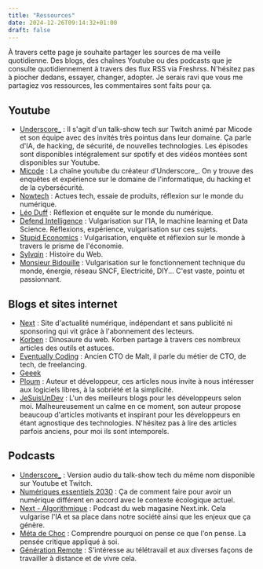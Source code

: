 ```yaml
---
title: "Ressources"
date: 2024-12-26T09:14:32+01:00
draft: false
---
```


À travers cette page je souhaite partager les sources de ma veille quotidienne. Des blogs, des chaînes Youtube ou des podcasts que je consulte quotidiennement à travers des flux RSS via Freshrss. N'hésitez pas à piocher dedans, essayer, changer, adopter. Je serais ravi que vous me partagiez vos ressources, les commentaires sont faits pour ça.

## Youtube

- [Underscore_](https://www.youtube.com/@Underscore_) :  Il s'agit d'un talk-show tech sur Twitch animé par Micode et son équipe avec des invités très pointus dans leur domaine. Ça parle d'IA, de hacking, de sécurité, de nouvelles technologies. Les épisodes sont disponibles intégralement sur spotify et des vidéos montées sont disponibles sur Youtube.
- [Micode](https://www.youtube.com/@Micode) : La chaîne youtube du créateur d’Underscore_. On y trouve des enquêtes et expérience sur le domaine de l'informatique, du hacking et de la cybersécurité.
- [Nowtech](https://www.youtube.com/@Nowtech) : Actues tech, essaie de produits, réflexion sur le monde du numérique.
- [Léo Duff](https://www.youtube.com/@LeoDuff) : Réflexion et enquête sur le monde du numérique.
- [Defend Intelligence](https://www.youtube.com/@DefendIntelligence) : Vulgarisation sur l'IA, le machine learning et Data Science. Réflexions, expérience, vulgarisation sur ces sujets.
- [Stupid Economics](https://www.youtube.com/@StupidEco) : Vulgarisation, enquête et réflexion sur le monde à travers le prisme de l'économie.
- [Sylvqin](https://www.youtube.com/@Sylvqin) : Histoire du Web.
- [Monsieur Bidouille](https://www.youtube.com/@monsieurbidouille) : Vulgarisation sur le fonctionnement technique du monde, énergie, réseau SNCF, Electricité, DIY... C'est vaste, pointu et passionnant.

## Blogs et sites internet

- [Next](https://next.ink/) : Site d'actualité numérique, indépendant et sans publicité ni sponsoring qui vit grâce à l'abonnement des lecteurs.
- [Korben](https://korben.info/) : Dinosaure du web. Korben partage à travers ces nombreux articles des outils et astuces.
- [Eventually Coding](https://eventuallycoding.com/) : Ancien CTO de Malt, il parle du métier de CTO, de tech, de freelancing.
- [Geeek](https://www.geeek.org/)
- [Ploum](https://ploum.net/) : Auteur et développeur, ces articles nous invite à nous intéresser aux logiciels libres, à la sobriété et la simplicité.
- [JeSuisUnDev](https://www.jesuisundev.com/) : L'un des meilleurs blogs pour les développeurs selon moi. Malheureusement un calme en ce moment, son auteur propose beaucoup d'articles motivants et inspirant pour les développeurs en étant agnostique des technologies. N'hésitez pas à lire des articles parfois anciens, pour moi ils sont intemporels.

## Podcasts

- [Underscore_](https://open.spotify.com/show/1sz1NhoHqbpXbzNlpOnFoz?si=068746984bab4661) : Version audio du talk-show tech du même nom disponible sur Youtube et Twitch.
- [Numériques essentiels 2030](https://open.spotify.com/show/7t9MOjGJg6sqY3yxzk4tYs?si=8b85d68edea74866) : Ça de comment faire pour avoir un numérique différent en accord avec le contexte écologique actuel.
- [Next - Algorithmique](https://open.spotify.com/show/7FT0gPZ9ur8lVMUfVRRyWu?si=22c9690dd0dd4f84) : Podcast du web magasine Next.ink. Cela vulgarise l'IA et sa place dans notre société ainsi que les enjeux que ça génère.
- [Méta de Choc](https://open.spotify.com/show/4j5ZAz47NbAgO2HyA30kPo?si=2f82b24e8f154a8a) : Comprendre pourquoi on pense ce que l'on pense. La pensée critique appliqué à soi.
- [Génération Remote](https://open.spotify.com/show/3CRkcnm1R97Sc4Z01hrPd6?si=5b039368ea084778) : S'intéresse au télétravail et aux diverses façons de travailler à distance et de vivre cela.

